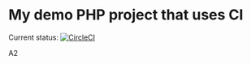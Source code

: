 # My demo PHP project that uses CI

Current status: [![CircleCI](https://circleci.com/gh/bristol-php-training/demo.svg?style=svg)](https://circleci.com/gh/bristol-php-training/demo)

A2
